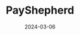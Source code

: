 ---  
layout: startup_page  
title: "PayShepherd"  
id: "payshepherd.com"  
permalink: "/payshepherdpayshepherd.com03062024/"  
website: "https://www.payshepherd.com/"  
funding_round: "Seed+"  
funding_amount: "$7M CAD"  
investors: "Inovia Capital, Nashville Capital Network, Thin Air Labs, Accelerate Fund III, Yaletown Partners, A100, undisclosed strategic angel investors"  
about: "PayShepherd provides a contractor management solution for heavy industrial sites, automating contract compliance and offering real-time cost reporting. Its cloud-based platform aims to improve transparency, accountability, and risk management in contractor relationships, addressing inefficiencies and risks associated with traditional methods."  
markets: "SaaS, AI, Contractor Management, Heavy Industry"  
hq: "Calgary, Alberta, Canada"  
founded_year: "2018"  
linkedin: "https://ca.linkedin.com/company/payshepherd"  
twitter: ""  
instagram: ""  
facebook: ""  
crunchbase: "https://www.crunchbase.com/organization/payshepherd"  
pitchbook: "https://pitchbook.com/profiles/company/465942-16"  

date_display: "06-Mar-2024"  
date: "2024-03-06"

# SEO Optimization  
meta_title: "PayShepherd - Seed+ Funding ($7M CAD)"  
meta_description: "PayShepherd, PayShepherd provides a contractor management solution for heavy industrial sites, automating contract compliance and offering real-time cost reporting..."  
meta_keywords: "PayShepherd, SaaS, AI, Contractor Management, Heavy Industry, Seed+ funding"  
canonical_url: "https://startup.projectstartups.com/payshepherdpayshepherd.com03062024/"  
---